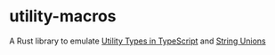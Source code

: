 # utility-macros
A Rust library to emulate [Utility Types in TypeScript](https://www.typescriptlang.org/docs/handbook/utility-types.html) and [String Unions](https://www.typescriptlang.org/docs/handbook/2/everyday-types.html#union-types)
